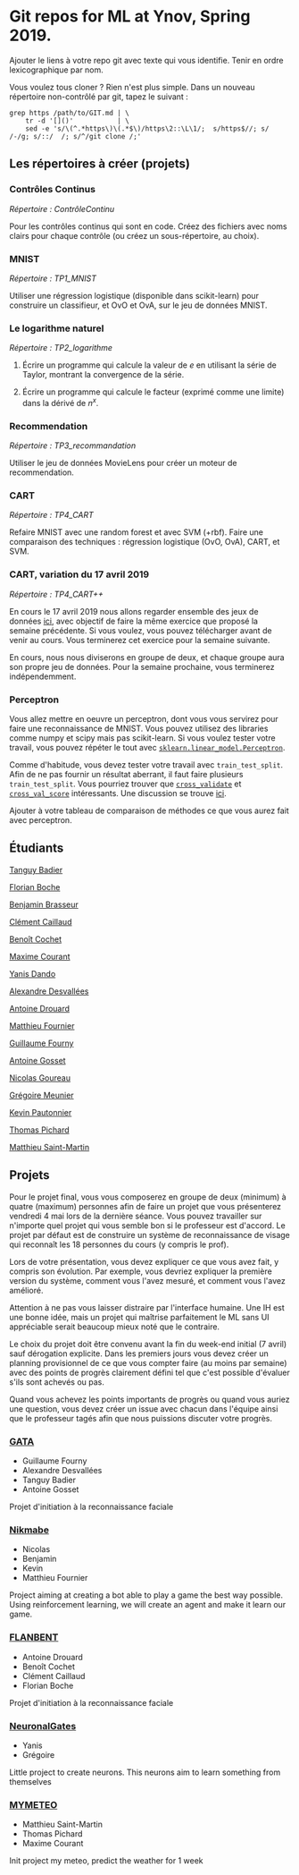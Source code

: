# Git repos for ML at Ynov, Spring 2019.

Ajouter le liens à votre repo git avec texte qui vous identifie.
Tenir en ordre lexicographique par nom.

Vous voulez tous cloner ? Rien n'est plus simple. Dans un nouveau
répertoire non-contrôlé par git, tapez le suivant :

```
grep https /path/to/GIT.md | \
    tr -d '[]()'           | \
	sed -e 's/\(^.*https\)\(.*$\)/https\2::\L\1/;  s/https$//; s/ /-/g; s/::/  /; s/^/git clone /;'
```

## Les répertoires à créer (projets)

### Contrôles Continus

_Répertoire : ContrôleContinu_

Pour les contrôles continus qui sont en code. Créez des fichiers avec
noms clairs pour chaque contrôle (ou créez un sous-répertoire, au choix).

### MNIST

_Répertoire : TP1_MNIST_

Utiliser une régression logistique (disponible dans scikit-learn) pour
construire un classifieur, et OvO et OvA, sur le jeu de données MNIST.

### Le logarithme naturel

_Répertoire : TP2_logarithme_

1.  Écrire un programme qui calcule la valeur de $e$ en utilisant la
    série de Taylor, montrant la convergence de la série.

2.  Écrire un programme qui calcule le facteur (exprimé comme une
    limite) dans la dérivé de $n^x$.

### Recommendation

_Répertoire : TP3_recommandation_

Utiliser le jeu de données MovieLens pour créer un moteur de
recommendation.

### CART

_Répertoire : TP4_CART_

Refaire MNIST avec une random forest et avec SVM (+rbf). Faire une
comparaison des techniques : régression logistique (OvO, OvA), CART,
et SVM.

### CART, variation du 17 avril 2019

_Répertoire : TP4_CART++_

En cours le 17 avril 2019 nous allons regarder ensemble des jeux de
données
[ici](https://scikit-learn.org/stable/datasets/index.html#real-world-datasets),
avec objectif de faire la même exercice que proposé la semaine
précédente. Si vous voulez, vous pouvez télécharger avant de venir au
cours. Vous terminerez cet exercice pour la semaine suivante.

En cours, nous nous diviserons en groupe de deux, et chaque groupe
aura son propre jeu de données. Pour la semaine prochaine, vous
terminerez indépendemment.

### Perceptron

Vous allez mettre en oeuvre un perceptron, dont vous vous servirez
pour faire une reconnaissance de MNIST.  Vous pouvez utilisez des
libraries comme numpy et scipy mais pas scikit-learn.  Si vous voulez
tester votre travail, vous pouvez répéter le tout avec
[`sklearn.linear_model.Perceptron`](https://scikit-learn.org/stable/modules/generated/sklearn.linear_model.Perceptron.html).

Comme d'habitude, vous devez tester votre travail avec
`train_test_split`.  Afin de ne pas fournir un résultat aberrant, il
faut faire plusieurs `train_test_split`.  Vous pourriez trouver que
[`cross_validate`](https://scikit-learn.org/stable/modules/generated/sklearn.model_selection.cross_validate.html)
et
[`cross_val_score`](https://scikit-learn.org/stable/modules/generated/sklearn.model_selection.cross_val_score.html)
intéressants.  Une discussion se trouve
[ici](https://scikit-learn.org/stable/modules/cross_validation.html).

Ajouter à votre tableau de comparaison de méthodes ce que vous aurez
fait avec perceptron.


## Étudiants

[Tanguy Badier](https://github.com/Rock3f/Exercice-Machine-Learning)

[Florian Boche](https://github.com/Nair0fl/CoursMachineLearning)

[Benjamin Brasseur](https://github.com/benjaminbra/ML-BBR)

[Clément Caillaud](https://github.com/ClementCaillaud/MachineLearning_ynov)

[Benoît Cochet](https://github.com/BenoitCochet/ML)

[Maxime Courant](https://github.com/mcourant/ml-exo)

[Yanis Dando](https://github.com/Mokui/code_ML)

[Alexandre Desvallées](https://github.com/AlexDesvallees/Alex-ML)

[Antoine Drouard](https://github.com/Coblestone/ML-2019)

[Matthieu Fournier](https://github.com/LordInateur/ML_2019_matthieuf_exo)

[Guillaume Fourny](https://github.com/gfourny/Machine-Learning)

[Antoine Gosset](https://github.com/AntoineGOSSET/Machine-Learning)

[Nicolas Goureau](https://github.com/Killy85/MachineLearningExercises)

[Grégoire Meunier](https://github.com/Grigusky/ml_2019)

[Kevin Pautonnier](https://github.com/KevinPautonnier/MachineLearning.git)

[Thomas Pichard](https://github.com/thomaspich/MachineLearning)

[Matthieu Saint-Martin](https://github.com/msaintmartin/ml-exercises)

## Projets

Pour le projet final, vous vous composerez en groupe de deux (minimum)
à quatre (maximum) personnes afin de faire un projet que vous
présenterez vendredi 4 mai lors de la dernière séance. Vous pouvez
travailler sur n'importe quel projet qui vous semble bon si le
professeur est d'accord. Le projet par défaut est de construire un
système de reconnaissance de visage qui reconnaît les 18 personnes du
cours (y compris le prof).

Lors de votre présentation, vous devez expliquer ce que vous avez
fait, y compris son évolution. Par exemple, vous devriez expliquer la
première version du système, comment vous l'avez mesuré, et comment
vous l'avez amélioré.

Attention à ne pas vous laisser distraire par l'interface humaine.
Une IH est une bonne idée, mais un projet qui maîtrise parfaitement le
ML sans UI appréciable serait beaucoup mieux noté que le contraire.

Le choix du projet doit être convenu avant la fin du week-end initial
(7 avril) sauf dérogation explicite. Dans les premiers jours vous
devez créer un planning provisionnel de ce que vous compter faire (au
moins par semaine) avec des points de progrès clairement défini tel
que c'est possible d'évaluer s'ils sont achevés ou pas.

Quand vous achevez les points importants de progrès ou quand vous
auriez une question, vous devez créer un issue avec chacun dans
l'équipe ainsi que le professeur tagés afin que nous puissions
discuter votre progrès.

### [GATA](https://github.com/Rock3f/ML-Projet-GATA)

- Guillaume Fourny
- Alexandre Desvallées
- Tanguy Badier
- Antoine Gosset

Projet d'initiation à la reconnaissance faciale

### [Nikmabe](https://github.com/Killy85/game_ai_trainer)

- Nicolas
- Benjamin
- Kevin
- Matthieu Fournier

Project aiming at creating a bot able to play a game the best way
possible. Using reinforcement learning, we will create an agent and
make it learn our game.

### [FLANBENT](https://github.com/Nair0fl/ML-PROJECT.git)
* Antoine Drouard
* Benoît Cochet
* Clément Caillaud
* Florian Boche

Projet d'initiation à la reconnaissance faciale

### [NeuronalGates](https://github.com/Mokui/NeuronalGates)

- Yanis
- Grégoire

Little project to create neurons. This neurons aim to learn something from themselves

### [MYMETEO](https://github.com/mcourant/mymeteo-ml)
* Matthieu Saint-Martin
* Thomas Pichard
* Maxime Courant

Init project my meteo, predict the weather for 1 week
